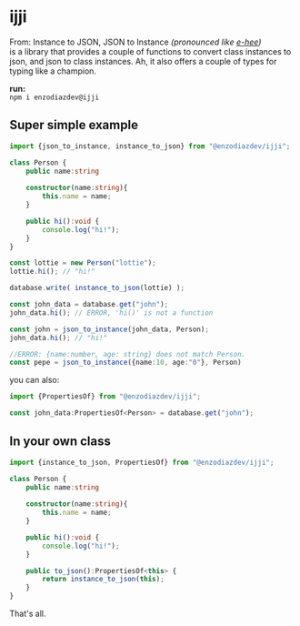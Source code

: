 # ijji
From: Instance to JSON, JSON to Instance *(pronounced like [e-hee](https://www.youtube.com/watch?v=2UGliJzlhew))*<br>
is a library that provides a couple of functions to convert class instances to json, and json to class instances. Ah, it also offers a couple of types for typing like a champion.

**run:**<br>
`npm i enzodiazdev@ijji`

## Super simple example
```ts
import {json_to_instance, instance_to_json} from "@enzodiazdev/ijji";

class Person {
    public name:string
    
    constructor(name:string){
        this.name = name;
    }

    public hi():void {
        console.log("hi!");
    }
}

const lottie = new Person("lottie");
lottie.hi(); // "hi!"

database.write( instance_to_json(lottie) );

const john_data = database.get("john");
john_data.hi(); // ERROR, 'hi()' is not a function

const john = json_to_instance(john_data, Person);
john_data.hi(); // "hi!"

//ERROR: {name:number, age: string} does not match Person. 
const pepe = json_to_instance({name:10, age:"0"}, Person)
```

you can also:
```ts
import {PropertiesOf} from "@enzodiazdev/ijji";

const john_data:PropertiesOf<Person> = database.get("john");
```

## In your own class
```ts
import {instance_to_json, PropertiesOf} from "@enzodiazdev/ijji";

class Person {    
    public name:string
    
    constructor(name:string){
        this.name = name;
    }

    public hi():void {
        console.log("hi!");
    }

    public to_json():PropertiesOf<this> {
        return instance_to_json(this);
    }
}
```

That's all. 
